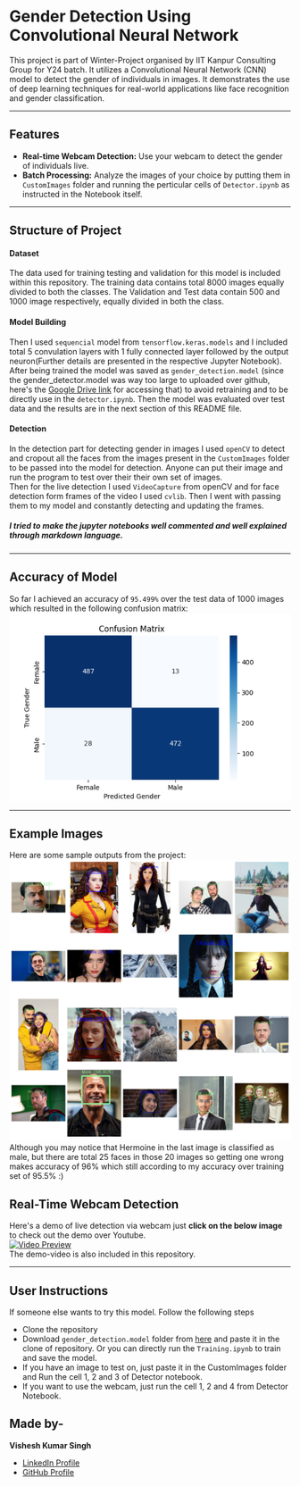 # Gender Detection Using Convolutional Neural Network

This project is part of Winter-Project organised by IIT Kanpur Consulting Group for Y24 batch. It utilizes a Convolutional Neural Network (CNN) model to detect the gender of individuals in images. It demonstrates the use of deep learning techniques for real-world applications like face recognition and gender classification.  

---

## Features
- **Real-time Webcam Detection:** Use your webcam to detect the gender of individuals live.
- **Batch Processing:** Analyze the images of your choice by putting them in `CustomImages` folder and running the perticular cells of `Detector.ipynb` as instructed in the Notebook itself.

---

## Structure of Project

#### Dataset
The data used for training testing and validation for this model is included within this repository. The training data contains total 8000 images equally divided to both the classes. The Validation and Test data contain 500 and 1000 image respectively, equally divided in both the class.

#### Model Building
Then I used `sequencial` model from `tensorflow.keras.models` and I included total 5 convulation layers with 1 fully connected layer followed by the output neuron(Further details are presented in the respective Jupyter Notebook). After being trained the model was saved as `gender_detection.model` (since the gender_detector.model was way too large to uploaded over github, here's the [Google Drive link](https://drive.google.com/drive/folders/1xc4z3f9a65MNeXqZ4RrncNs4X8l6PUw0?usp=drive_link) for accessing that) to avoid retraining and to be directly use in the `detector.ipynb`. Then the model was evaluated over test data and the results are in the next section of this README file.

#### Detection
In the detection part for detecting gender in images I used `openCV` to detect and cropout all the faces from the images present in the `CustomImages` folder to be passed into the model for detection. Anyone can put their image and run the program to test over their their own set of images.  
Then for the live detection I used `VideoCapture` from openCV and for face detection form frames of the video I used `cvlib`. Then I went with passing them to my model and constantly detecting and updating the frames.

##### I tried to make the jupyter notebooks well commented and well explained through markdown language.

---

## Accuracy of Model
So far I achieved an accuracy of `95.499%` over the test data of 1000 images which resulted in the following confusion matrix:  
![Confusion Matrix](Confusion-Matrix.png)

---

## Example Images
Here are some sample outputs from the project:  
![Demo Output](Demo-Output-Images.png)  
Although you may notice that Hermoine in the last image is classified as male, but there are total 25 faces in those 20 images so getting one wrong makes accuracy of 96% which still according to my accuracy over training set of 95.5% :)


## Real-Time Webcam Detection
Here's a demo of live detection via webcam just **click on the below image** to check out the demo over Youtube.  
[![Video Preview](https://img.youtube.com/vi/zNgyM--KjBc/0.jpg)](https://youtu.be/zNgyM--KjBc)  
The demo-video is also included in this repository.

---

## User Instructions

If someone else wants to try this model. Follow the following steps
- Clone the repository
- Download `gender_detection.model` folder from [here](https://drive.google.com/drive/folders/1xc4z3f9a65MNeXqZ4RrncNs4X8l6PUw0?usp=drive_link) and paste it in the clone of repository. Or you can directly run the `Training.ipynb` to train and save the model.
- If you have an image to test on, just paste it in the CustomImages folder and Run the cell 1, 2 and 3 of Detector notebook.
- If you want to use the webcam, just run the cell 1, 2 and 4 from Detector Notebook.

## Made by-
**Vishesh Kumar Singh**
- [LinkedIn Profile](https://linkedin.com/in/thevishesh16)
- [GitHub Profile](https://github.com/vishesh-kumar-singh)



